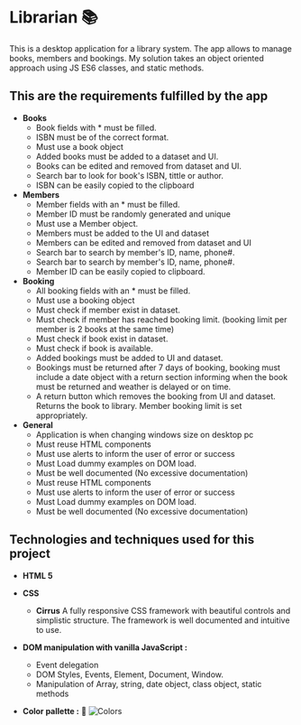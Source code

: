 <!-- @format -->
# Librarian   :books:   
This is a desktop application for a library system. The app allows to manage books, members and bookings. My solution takes an object oriented approach using JS ES6 classes, and static methods.

## This are the requirements fulfilled by the app
* **Books**
  * Book fields with * must be filled.
  * ISBN must be of the correct format.
  * Must use a book object
  * Added books must be added to a dataset and UI.
  * Books can be edited and removed from dataset and UI.
  * Search bar to look for book's ISBN, tittle or author.
  * ISBN can be easily copied to the clipboard
* **Members**
  * Member fields with an * must be filled.
  * Member ID must be randomly generated and unique
  * Must use a Member object.
  * Members must be added to the UI and dataset
  * Members can be edited and removed from dataset and UI
  * Search bar to search by member's ID, name, phone#.
  * Search bar to search by member's ID, name, phone#.
  * Member ID can be easily copied to clipboard.
* **Booking**
  * All booking fields with an * must be filled.
  * Must use a booking object
  * Must check if member exist in dataset.
  * Must check if member has reached booking limit. (booking limit per member is 2 books at the same time)
  * Must check if book exist in dataset.
  * Must check if book is available.
  * Added bookings must be added to UI and dataset.
  * Bookings must be returned after 7 days of booking, booking must include a date object with a return section informing when the book must be returned and weather is delayed or on time.
  * A return button which removes the booking from UI and dataset. Returns the book to library. Member booking limit is set appropriately.
 * **General**
   * Application is when changing windows size on desktop pc
   * Must reuse HTML components
   * Must use alerts to inform the user of error or success
   * Must Load dummy examples on DOM load.
   * Must be well documented (No excessive documentation)
   * Must reuse HTML components
   * Must use alerts to inform the user of error or success
   * Must Load dummy examples on DOM load.
   * Must be well documented (No excessive documentation)


## Technologies and techniques used for this project
* **HTML 5**

* **CSS**
   * **Cirrus** A fully responsive CSS framework with beautiful controls and simplistic structure. The framework is well documented and intuitive to use.

* **DOM manipulation with vanilla JavaScript :**
   * Event delegation
   * DOM Styles, Events, Element, Document, Window.
   * Manipulation of Array, string, date object, class object, static methods
* **Color pallette :** :art: 
![Colors](angular-src/src/app/images/NutriApp_color_palette.jpg?raw=true "Color Palette")

